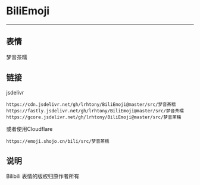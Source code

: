 # BiliEmoji
---
## 表情
梦音茶糯
## 链接
jsdelivr
```
https://cdn.jsdelivr.net/gh/lrhtony/BiliEmoji@master/src/梦音茶糯
https://fastly.jsdelivr.net/gh/lrhtony/BiliEmoji@master/src/梦音茶糯
https://gcore.jsdelivr.net/gh/lrhtony/BiliEmoji@master/src/梦音茶糯
```
或者使用Cloudflare
```
https://emoji.shojo.cn/bili/src/梦音茶糯
```
## 说明
Bilibili 表情的版权归原作者所有
